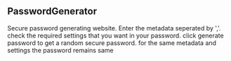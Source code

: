 ## PasswordGenerator
Secure password generating website.
Enter the metadata seperated by ','.
check the required settings that you want in your password.
click generate password to get a random secure password.
for the same metadata and settings the password remains same
